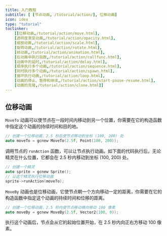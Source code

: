 ```yaml
---
title: 入门教程
subtitle: [ [节点动画, /tutorial/action/], 位移动画]
icon: idea
type: "tutorial"
toclinker: 
    [[位移动画,/tutorial/action/move.html],
    [透明度渐变动画,/tutorial/action/opacity.html],
    [缩放动画,/tutorial/action/scale.html],
    [旋转动画,/tutorial/action/rotate.html],
    [帧动画,/tutorial/action/animation.html],
    [在动画中执行函数,/tutorial/action/callfunc.html],
    [动画中的延时,/tutorial/action/delay.html],
    [顺序执行多个动画,/tutorial/action/sequence.html],
    [同时执行多个动画,/tutorial/action/spawn.html],
    [循环执行动画,/tutorial/action/loop.html],
    [动画的停止、暂停和继续,/tutorial/action/start-pause-resume.html],
    [动画的克隆,/tutorial/action/clone.html]]
---
```

## 位移动画

`MoveTo` 动画可以使节点在一段时间内移动到另一个位置，你需要在它的构造函数中指定这个动画的持续时间和目的地。

```cpp
// 创建一个位移动画，2.5 秒后使节点移动到坐标 (100, 200) 处
auto moveTo = gcnew MoveTo(2.5f, Point(100, 200));
```

调用节点的 `runAction` 函数，可以让节点执行动画。如下面的代码执行后，无论精灵在什么位置，它都会在 2.5 秒内移动到坐标 (100, 200) 处。

```cpp
// 创建一个精灵
auto sprite = gcnew Sprite();
// 让这个精灵执行位移动画
sprite->runAction(moveTo);
```

`MoveBy` 动画也是位移动画，它使节点朝一个方向移动一定的距离，你需要在它的构造函数中指定这个动画的持续时间和位移的距离。

```cpp
// 创建一个位移动画，2.5 秒内使节点移动横向移动 100 像素
auto moveBy = gcnew MoveBy(2.5f, Vector2(100, 0));
```

执行这个动画后，节点会从它的起始位置开始，在 2.5 秒内向正右方移动 100 像素。
